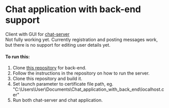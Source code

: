# Chat application with back-end support
Client with GUI for <a href="https://github.com/Eetuvv/chat_server">chat-server</a>  
Not fully working yet. Currently registration and posting messages work, but there is no support for editing user details yet.
#### To run this:
<ol>
<li>
Clone <a href="https://github.com/Eetuvv/chat_server">this repository</a> for back-end. 
</li>
<li> Follow the instructions in the repository on how to run the server.</li>
<li> Clone this repository and build it.</li>
<li> Set launch parameter to certificate file path, eg. "C:\Users\User\Documents\Chat_application_with_back_end\localhost.cer"
<li> Run both chat-server and chat application.</li>
</ol>
